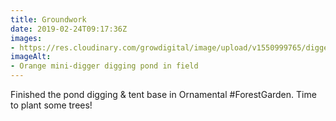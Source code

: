 ```yaml
---
title: Groundwork
date: 2019-02-24T09:17:36Z
images: 
- https://res.cloudinary.com/growdigital/image/upload/v1550999765/digger-66F8FC55.jpg
imageAlt: 
- Orange mini-digger digging pond in field
---
```


Finished the pond digging & tent base in Ornamental #ForestGarden. Time to plant some trees!

